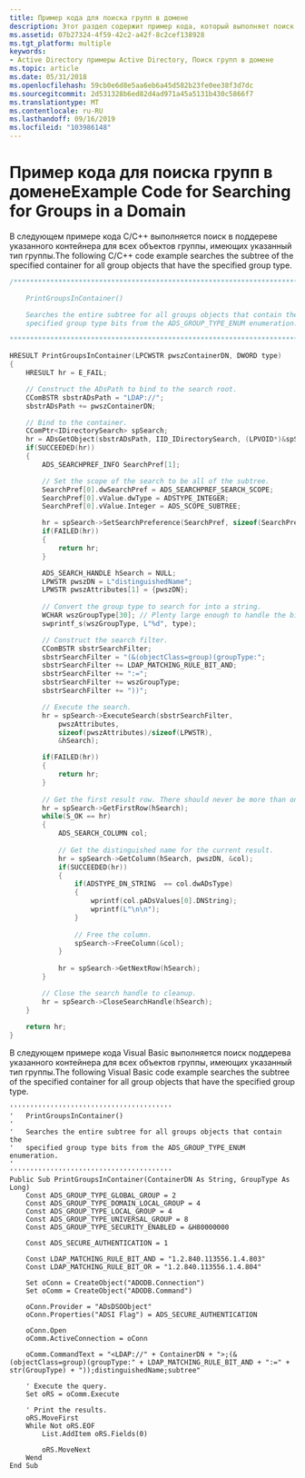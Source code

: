 ```yaml
---
title: Пример кода для поиска групп в домене
description: Этот раздел содержит пример кода, который выполняет поиск по поддереву указанного контейнера для всех объектов группы, имеющих указанный тип группы.
ms.assetid: 07b27324-4f59-42c2-a42f-8c2cef138928
ms.tgt_platform: multiple
keywords:
- Active Directory примеры Active Directory, Поиск групп в домене
ms.topic: article
ms.date: 05/31/2018
ms.openlocfilehash: 59cb0e6d8e5aa6eb6a45d582b23fe0ee38f3d7dc
ms.sourcegitcommit: 2d531328b6ed82d4ad971a45a5131b430c5866f7
ms.translationtype: MT
ms.contentlocale: ru-RU
ms.lasthandoff: 09/16/2019
ms.locfileid: "103986148"
---
```

# <a name="example-code-for-searching-for-groups-in-a-domain"></a><span data-ttu-id="da41b-104">Пример кода для поиска групп в домене</span><span class="sxs-lookup"><span data-stu-id="da41b-104">Example Code for Searching for Groups in a Domain</span></span>

<span data-ttu-id="da41b-105">В следующем примере кода C/C++ выполняется поиск в поддереве указанного контейнера для всех объектов группы, имеющих указанный тип группы.</span><span class="sxs-lookup"><span data-stu-id="da41b-105">The following C/C++ code example searches the subtree of the specified container for all group objects that have the specified group type.</span></span>


```C++
/***************************************************************************

    PrintGroupsInContainer()

    Searches the entire subtree for all groups objects that contain the 
    specified group type bits from the ADS_GROUP_TYPE_ENUM enumeration.

***************************************************************************/

HRESULT PrintGroupsInContainer(LPCWSTR pwszContainerDN, DWORD type)
{
    HRESULT hr = E_FAIL;

    // Construct the ADsPath to bind to the search root.
    CComBSTR sbstrADsPath = "LDAP://";
    sbstrADsPath += pwszContainerDN;

    // Bind to the container.
    CComPtr<IDirectorySearch> spSearch;
    hr = ADsGetObject(sbstrADsPath, IID_IDirectorySearch, (LPVOID*)&spSearch);
    if(SUCCEEDED(hr))
    {
        ADS_SEARCHPREF_INFO SearchPref[1];

        // Set the scope of the search to be all of the subtree.
        SearchPref[0].dwSearchPref = ADS_SEARCHPREF_SEARCH_SCOPE;
        SearchPref[0].vValue.dwType = ADSTYPE_INTEGER;
        SearchPref[0].vValue.Integer = ADS_SCOPE_SUBTREE;

        hr = spSearch->SetSearchPreference(SearchPref, sizeof(SearchPref)/sizeof(ADS_SEARCHPREF_INFO));
        if(FAILED(hr))
        {
            return hr;
        }

        ADS_SEARCH_HANDLE hSearch = NULL;
        LPWSTR pwszDN = L"distinguishedName";
        LPWSTR pwszAttributes[1] = {pwszDN};
        
        // Convert the group type to search for into a string.
        WCHAR wszGroupType[30]; // Plenty large enough to handle the biggest 32-bit number.
        swprintf_s(wszGroupType, L"%d", type);

        // Construct the search filter.
        CComBSTR sbstrSearchFilter;
        sbstrSearchFilter = "(&(objectClass=group)(groupType:";
        sbstrSearchFilter += LDAP_MATCHING_RULE_BIT_AND;
        sbstrSearchFilter += ":=";
        sbstrSearchFilter += wszGroupType;
        sbstrSearchFilter += "))";

        // Execute the search.
        hr = spSearch->ExecuteSearch(sbstrSearchFilter, 
            pwszAttributes, 
            sizeof(pwszAttributes)/sizeof(LPWSTR), 
            &hSearch);

        if(FAILED(hr))
        {
            return hr;
        }
        
        // Get the first result row. There should never be more than one result.
        hr = spSearch->GetFirstRow(hSearch);
        while(S_OK == hr)
        {
            ADS_SEARCH_COLUMN col;
            
            // Get the distinguished name for the current result.
            hr = spSearch->GetColumn(hSearch, pwszDN, &col);
            if(SUCCEEDED(hr))
            {
                if(ADSTYPE_DN_STRING  == col.dwADsType)
                {
                    wprintf(col.pADsValues[0].DNString);
                    wprintf(L"\n\n");
                }
                
                // Free the column.
                spSearch->FreeColumn(&col);
            }
            
            hr = spSearch->GetNextRow(hSearch);
        }

        // Close the search handle to cleanup.
        hr = spSearch->CloseSearchHandle(hSearch);
    }
    
    return hr;
}
```



<span data-ttu-id="da41b-106">В следующем примере кода Visual Basic выполняется поиск поддерева указанного контейнера для всех объектов группы, имеющих указанный тип группы.</span><span class="sxs-lookup"><span data-stu-id="da41b-106">The following Visual Basic code example searches the subtree of the specified container for all group objects that have the specified group type.</span></span>


```VB
''''''''''''''''''''''''''''''''''''''''
'   PrintGroupsInContainer()
'
'   Searches the entire subtree for all groups objects that contain the
'   specified group type bits from the ADS_GROUP_TYPE_ENUM enumeration.
'
''''''''''''''''''''''''''''''''''''''''
Public Sub PrintGroupsInContainer(ContainerDN As String, GroupType As Long)
    Const ADS_GROUP_TYPE_GLOBAL_GROUP = 2
    Const ADS_GROUP_TYPE_DOMAIN_LOCAL_GROUP = 4
    Const ADS_GROUP_TYPE_LOCAL_GROUP = 4
    Const ADS_GROUP_TYPE_UNIVERSAL_GROUP = 8
    Const ADS_GROUP_TYPE_SECURITY_ENABLED = &H80000000
    
    Const ADS_SECURE_AUTHENTICATION = 1
    
    Const LDAP_MATCHING_RULE_BIT_AND = "1.2.840.113556.1.4.803"
    Const LDAP_MATCHING_RULE_BIT_OR = "1.2.840.113556.1.4.804"
    
    Set oConn = CreateObject("ADODB.Connection")
    Set oComm = CreateObject("ADODB.Command")
     
    oConn.Provider = "ADsDSOObject"
    oConn.Properties("ADSI Flag") = ADS_SECURE_AUTHENTICATION
    
    oConn.Open
    oComm.ActiveConnection = oConn
    
    oComm.CommandText = "<LDAP://" + ContainerDN + ">;(&(objectClass=group)(groupType:" + LDAP_MATCHING_RULE_BIT_AND + ":=" + str(GroupType) + "));distinguishedName;subtree"
    
    ' Execute the query.
    Set oRS = oComm.Execute
    
    ' Print the results.
    oRS.MoveFirst
    While Not oRS.EOF
        List.AddItem oRS.Fields(0)
        
        oRS.MoveNext
    Wend
End Sub
```



 

 




